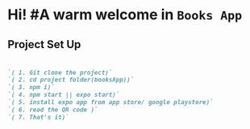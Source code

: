# Hi!  #A warm welcome in `Books App`

## Project Set Up
###
```markdown

`( 1. Git clone the project)`
`( 2. cd project folder(booksApp))`
`( 3. npm i)`
`( 4. npm start || expo start)`
`( 5. install expo app from app store/ google playstore)`
`( 6. read the QR code )`
`( 7. That's it)`

```
